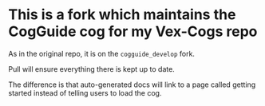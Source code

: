 # This is a fork which maintains the CogGuide cog for my Vex-Cogs repo

As in the original repo, it is on the `cogguide_develop` fork.

Pull will ensure everything there is kept up to date.

The difference is that auto-generated docs will link to a page called getting started instead of telling users to load the cog.
